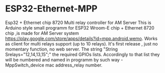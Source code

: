 # ESP32-Ethernet-MPP
Esp32 + Ethernet chip 8720 Multi relay controller for AM Server
This is Arduino style small programm for ESP32 Wroom-E chip + Ethernet 8720 chip ,is made for AM Server system   https://play.google.com/store/apps/details?id=mpp.android.wemo.
Works as client for multi relays support (up to 10 relays).
It's first release , just no momentary function, no web server. The string "String Srelays="12,14,13,15";" the required GPIOs lists. 
Accordingly to that list they will be numbered and named in programm by such way - MppSwitch_device mac address_relay number.
